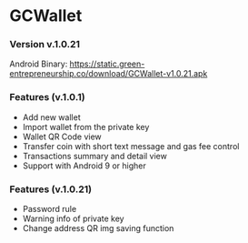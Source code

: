 # GCWallet

### Version v.1.0.21
Android Binary:
https://static.green-entrepreneurship.co/download/GCWallet-v1.0.21.apk

### Features (v.1.0.1)
- Add new wallet
- Import wallet from the private key
- Wallet QR Code view
- Transfer coin with short text message and gas fee control
- Transactions summary and detail view 
- Support with Android 9 or higher
### Features (v.1.0.21)
- Password rule
- Warning info of private key
- Change address QR img saving function
